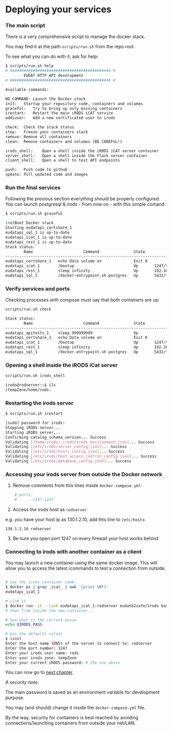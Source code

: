 
# Deploying your services

### The main script

There is a very comprehensive script to manage the docker stack.

You may find it at the path `scripts/run.sh` from the repo root.

To see what you can do with it, ask for help:

```bash
$ scripts/run.sh help
# ############################################ #
        EUDAT HTTP API development
# ############################################ #

Available commands:

NO_COMMAND: Launch the Docker stack
init:   Startup your repository code, containers and volumes
graceful:   Try to bring up only missing containers
irestart:   Restart the main iRODS iCAT service
addiuser:   Add a new certificated user to irods

check:  Check the stack status
stop:   Freeze your containers stack
remove: Remove all containers
clean:  Remove containers and volumes (BE CAREFUL!)

irods_shell:    Open a shell inside the iRODS iCAT server container
server_shell:   Open a shell inside the Flask server container
client_shell:   Open a shell to test API endpoints

push:   Push code to github
update: Pull updated code and images
```

### Run the final services

Following the previous section everything should be properly configured.
You can launch postgresql & irods - from now on - with this simple comand:

```bash
$ scripts/run.sh graceful

(re)Boot Docker stack
Starting eudatapi_certshare_1
eudatapi_sql_1 is up-to-date
eudatapi_icat_1 is up-to-date
eudatapi_rest_1 is up-to-date
Stack status:
        Name                      Command               State               Ports
--------------------------------------------------------------------------------------------
eudatapi_certshare_1   echo Data volume on              Exit 0
eudatapi_icat_1        /bootup                          Up       1247/tcp
eudatapi_rest_1        sleep infinity                   Up       192.168.64.7:8080->5000/tcp
eudatapi_sql_1         /docker-entrypoint.sh postgres   Up       5432/tcp
```

### Verify services and ports

Checking processes with compose must say that both containers are up:
```bash
scripts/run.sh check

Stack status:
        Name                      Command               State               Ports
--------------------------------------------------------------------------------------------
eudatapi_apitests_1    sleep 999999999                  Up
eudatapi_certshare_1   echo Data volume on              Exit 0
eudatapi_icat_1        /bootup                          Up       1247/tcp
eudatapi_rest_1        sleep infinity                   Up       192.168.64.7:8080->5000/tcp
eudatapi_sql_1         /docker-entrypoint.sh postgres   Up       5432/tcp
```

### Opening a shell inside the iRODS iCat server

```bash
scripts/run.sh irods_shell

irods@rodserver:~$ ils
/tempZone/home/rods:
```

### Restarting the irods server

```bash
$ scripts/run.sh irestart

[sudo] password for irods:
Stopping iRODS server...
Starting iRODS server...
Confirming catalog_schema_version... Success
Validating [/home/irods/.irods/irods_environment.json]... Success
Validating [/etc/irods/server_config.json]... Success
Validating [/etc/irods/hosts_config.json]... Success
Validating [/etc/irods/host_access_control_config.json]... Success
Validating [/etc/irods/database_config.json]... Success
```

### Accessing your irods server from outside the Docker network

1) Remove comments from this lines inside `docker-compose.yml`:

```yaml
    # ports:
    #     - 1247:1247
```

2) Access the irods host as `rodserver`

e.g. you have your host ip as 130.1.2.10, add this line to `/etc/hosts`:
```
130.1.2.10 rodserver
```

3) Be sure you open port 1247 on every firewall your host works behind

### Connecting to irods with another container as a client

You may launch a new container using the same docker image.
This will allow you to access the latest icommands to test
a connection from outside.

```bash

# See the irods container name:
$ docker ps | grep _icat_ | awk '{print $NF}'
eudatapi_icat_1

# Link it
$ docker run -it --link eudatapi_icat_1:rodserver eudatb2safe/irods bash
# then from inside the new container...

# See what is the current passw
echo $IRODS_PASS

# Use the defaults values
$ iinit
Enter the host name (DNS) of the server to connect to: rodserver
Enter the port number: 1247
Enter your irods user name: rods
Enter your irods zone: tempZone
Enter your current iRODS password: # the one above
```

You can now go to [next chapter](client.md).

*A security note*:

The main password is saved as an environment variable for development purpose.

You may (and should) change it inside the `docker-compose.yml` file.

By the way, security for containers is best reached by avoiding connections/launching containers from outside your net/LAN.
